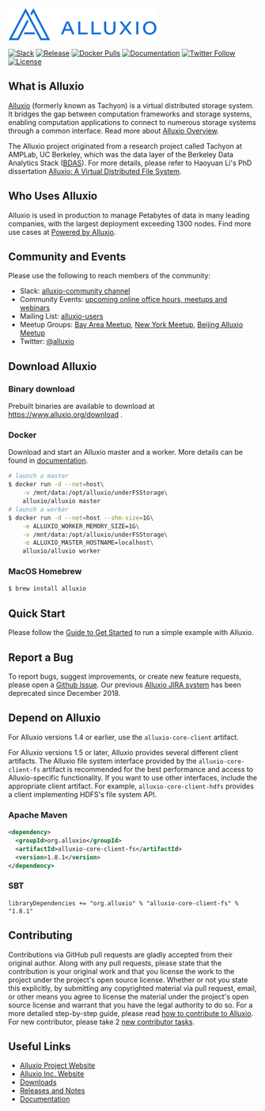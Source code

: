 [![logo](docs/resources/alluxio_logo.png "Alluxio")](https://www.alluxio.org)

[![Slack](https://img.shields.io/badge/slack-alluxio-blue.svg?logo=slack)](https://www.alluxio.org/slack)
[![Release](https://img.shields.io/github/release/alluxio/alluxio/all.svg)](https://www.alluxio.org/download)
[![Docker Pulls](https://img.shields.io/docker/pulls/alluxio/alluxio.svg)](https://hub.docker.com/r/alluxio/alluxio)
[![Documentation](https://img.shields.io/badge/docs-reference-blue.svg)](https://www.alluxio.org/docs)
[![Twitter Follow](https://img.shields.io/twitter/follow/alluxio.svg?label=Follow&style=social)](https://twitter.com/intent/follow?screen_name=alluxio)
[![License](https://img.shields.io/github/license/alluxio/alluxio.svg)](https://github.com/Alluxio/alluxio/blob/master/LICENSE)

## What is Alluxio
[Alluxio](https://www.alluxio.org) (formerly known as Tachyon)
is a virtual distributed storage system. It bridges the gap between
computation frameworks and storage systems, enabling computation applications to connect to
numerous storage systems through a common interface. Read more about
[Alluxio Overview](https://www.alluxio.org/docs/1.8/en/Overview.html).

The Alluxio project originated from a research project called Tachyon at AMPLab, UC Berkeley,
which was the data layer of the Berkeley Data Analytics Stack ([BDAS](https://amplab.cs.berkeley.edu/bdas/)).
For more details, please refer to Haoyuan Li's PhD dissertation 
[Alluxio: A Virtual Distributed File System](https://www2.eecs.berkeley.edu/Pubs/TechRpts/2018/EECS-2018-29.html).

## Who Uses Alluxio

Alluxio is used in production to manage Petabytes of data in many leading companies, with
the largest deployment exceeding 1300 nodes. Find more use cases at
[Powered by Alluxio](https://www.alluxio.org/community/powered-by-alluxio).

## Community and Events
Please use the following to reach members of the community:

* Slack: [alluxio-community channel](https://www.alluxio.org/slack)
* Community Events: [upcoming online office hours, meetups and webinars](https://www.alluxio.org/resources/events)
* Mailing List: [alluxio-users](https://groups.google.com/forum/?fromgroups#!forum/alluxio-users)
* Meetup Groups: [Bay Area Meetup](http://www.meetup.com/Alluxio), 
[New York Meetup](https://www.meetup.com/Alluxio-Open-Source-New-York-Meetup),
[Beijing Alluxio Meetup](https://www.meetup.com/meetup-group-iLMBZGhS/)
* Twitter: [@alluxio](https://twitter.com/alluxio)

## Download Alluxio

### Binary download

Prebuilt binaries are available to download at https://www.alluxio.org/download .

### Docker

Download and start an Alluxio master and a worker. More details can be found in [documentation](https://www.alluxio.org/docs/1.8/en/deploy/Running-Alluxio-On-Docker.html).

```bash
# launch a master
$ docker run -d --net=host\
    -v /mnt/data:/opt/alluxio/underFSStorage\
    alluxio/alluxio master
# launch a worker
$ docker run -d --net=host --shm-size=1G\
    -e ALLUXIO_WORKER_MEMORY_SIZE=1G\
    -v /mnt/data:/opt/alluxio/underFSStorage\
    -e ALLUXIO_MASTER_HOSTNAME=localhost\
    alluxio/alluxio worker
```

### MacOS Homebrew

```bash
$ brew install alluxio
```

## Quick Start

Please follow the [Guide to Get Started](http://www.alluxio.org/docs/1.8/en/Getting-Started.html)
to run a simple example with Alluxio.

## Report a Bug

To report bugs, suggest improvements, or create new feature requests, please open a [Github Issue](https://github.com/alluxio/alluxio/issues). Our previous [Alluxio JIRA system](https://alluxio.atlassian.net) has been deprecated since December 2018.

## Depend on Alluxio

For Alluxio versions 1.4 or earlier, use the `alluxio-core-client` artifact.

For Alluxio versions 1.5 or later, Alluxio provides several different client artifacts. The Alluxio
file system interface provided by the `alluxio-core-client-fs` artifact is recommended for the best
performance and access to Alluxio-specific functionality. If you want to use other interfaces,
include the appropriate client artifact. For example, `alluxio-core-client-hdfs` provides a client
implementing HDFS's file system API.

### Apache Maven
```xml
<dependency>
  <groupId>org.alluxio</groupId>
  <artifactId>alluxio-core-client-fs</artifactId>
  <version>1.8.1</version>
</dependency>
```

### SBT
```
libraryDependencies += "org.alluxio" % "alluxio-core-client-fs" % "1.8.1"
```

## Contributing

Contributions via GitHub pull requests are gladly accepted from their original author. Along with
any pull requests, please state that the contribution is your original work and that you license the
work to the project under the project's open source license. Whether or not you state this
explicitly, by submitting any copyrighted material via pull request, email, or other means you agree
to license the material under the project's open source license and warrant that you have the legal
authority to do so.
For a more detailed step-by-step guide, please read
[how to contribute to Alluxio](https://www.alluxio.org/docs/1.8/en/contributor/Contributor-Getting-Started.html).
For new contributor, please take 2 [new contributor tasks](https://github.com/Alluxio/new-contributor-tasks).

## Useful Links

- [Alluxio Project Website](https://www.alluxio.org/)
- [Alluxio Inc. Website](https://www.alluxio.com/)
- [Downloads](https://www.alluxio.org/download)
- [Releases and Notes](https://www.alluxio.org/download/releases/)
- [Documentation](https://www.alluxio.org/docs/)
